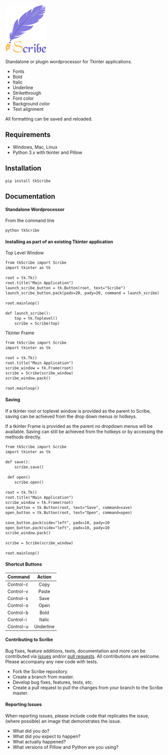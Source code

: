 ![image](https://github.com/Neil-Brown/tkScribe/blob/master/images/logo_small.png)<br/><br/>
Standalone or plugin wordprocessor for Tkinter applications.<br/>
* Fonts
* Bold 
* Italic
* Underline
* Strikethrough
* Font color
* Background color
* Text alignment

All formatting can be saved and reloaded. 

## Requirements

* Windows, Mac, Linux
* Python 3.x with tkinter and Pillow

## Installation

```pip install tkScribe```

## Documentation

#### Standalone Wordprocessor
From the command line
```
python tkScribe
```

#### Installing as part of an existing Tkinter application
Top Level Window
```
from tkScribe import Scribe
import tkinter as tk

root = tk.Tk()
root.title("Main Application")
launch_scribe_button = tk.Button(root, text="Scribe")
launch_scribe_button.pack(padx=20, pady=20, command = launch_scribe)

root.mainloop()

def launch_scribe():
    top = tk.Toplevel()
    scribe = Scribe(top)
   ```
Tkinter Frame

```
from tkScribe import Scribe 
import tkinter as tk

root = tk.Tk() 
root.title("Main Application")
scribe_window = tk.Frame(root)
scribe = Scribe(scribe_window)
scribe_window.pack()

root.mainloop()
```

#### Saving

If a tkinter root or toplevel window is provided as the parent to
Scribe, saving can be achieved from the drop down menus or hotkeys.

If a tkinter Frame is provided as the parent no dropdown menus will be
available. Saving can still be achieved from the hotkeys or by accessing
the methods directly. 

```
from tkScribe import Scribe 
import tkinter as tk

def save():
    scribe.save()
    
 def open()
    scribe.open()

root = tk.Tk() 
root.title("Main Application")
scribe_window = tk.Frame(root)
save_button = tk.Button(root, text="Save", command=save)
open_button = tk.Button(root, text="Open", command=open)

save_button.pack(side="left", padx=10, pady=10
open_button.pack(side="left", padx=10, pady=10
scribe_window.pack()

scribe = Scribe(scribe_window)

root.mainloop()
```
#### Shortcut Buttons


| Command       | Action        |
| ------------- |:------------:| 
| Control-c     | Copy      | 
| Control-v     | Paste     | 
| Control-s     | Save      | 
| Control-o     | Open      | 
| Control-b     | Bold      | 
| Control-i     | Italic    | 
| Control-u     | Underline | 

#### Contributing to Scribe

Bug fixes, feature additions, tests, documentation and more can be
contributed via [issues](https://github.com/Neil-Brown/tkScribe/issues)
and/or [pull requests](https://github.com/Neil-Brown/tkScribe/pulls).
All contributions are welcome. Please accompany any new code with tests.
* Fork the Scribe repository.
* Create a branch from master.
* Develop bug fixes, features, tests, etc.
* Create a pull request to pull the changes from your branch to the
  Scribe master. 
  



#### Reporting Issues

When reporting issues, please include code that replicates the issue,
(where possible) an image that demonstrates the issue.

* What did you do?
* What did you expect to happen?
* What actually happened?
* What versions of Pillow and Python are you using?





